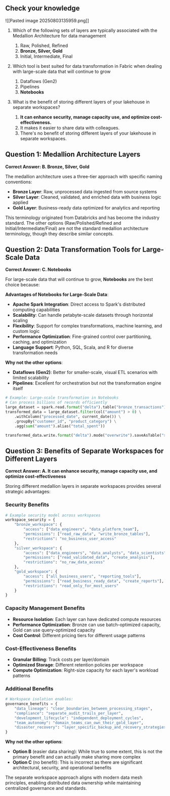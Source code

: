 ## Check your knowledge

![[Pasted image 20250803135959.png]]
1. Which of the following sets of layers are typically associated with the Medallion Architecture for data management
	1. Raw, Polished, Refined
	2. **Bronze, Silver, Gold**
	3. Initial, Intermediate, Final

2. Which tool is best suited for data transformation in Fabric when dealing with large-scale data that will continue to grow
	1. Dataflows (Gen2)
	2. Pipelines
	3. **Notebooks**

3. What is the benefit of storing different layers of your lakehouse in separate workspaces?
	1. **It can enhance security, manage capacity use, and optimize cost-effectiveness.**
	2. It makes it easier to share data with colleagues.
	3. There's no benefit of storing different layers of your lakehouse in separate workspaces.



## Question 1: Medallion Architecture Layers

**Correct Answer: B. Bronze, Silver, Gold**

The medallion architecture uses a three-tier approach with specific naming conventions:

- **Bronze Layer**: Raw, unprocessed data ingested from source systems
- **Silver Layer**: Cleaned, validated, and enriched data with business logic applied
- **Gold Layer**: Business-ready data optimized for analytics and reporting

This terminology originated from Databricks and has become the industry standard. The other options (Raw/Polished/Refined and Initial/Intermediate/Final) are not the standard medallion architecture terminology, though they describe similar concepts.

## Question 2: Data Transformation Tools for Large-Scale Data

**Correct Answer: C. Notebooks**

For large-scale data that will continue to grow, **Notebooks** are the best choice because:

**Advantages of Notebooks for Large-Scale Data**:

- **Apache Spark Integration**: Direct access to Spark's distributed computing capabilities
- **Scalability**: Can handle petabyte-scale datasets through horizontal scaling
- **Flexibility**: Support for complex transformations, machine learning, and custom logic
- **Performance Optimization**: Fine-grained control over partitioning, caching, and optimization
- **Language Support**: Python, SQL, Scala, and R for diverse transformation needs

**Why not the other options**:

- **Dataflows (Gen2)**: Better for smaller-scale, visual ETL scenarios with limited scalability
- **Pipelines**: Excellent for orchestration but not the transformation engine itself

```python
# Example: Large-scale transformation in Notebooks
# Can process billions of records efficiently
large_dataset = spark.read.format("delta").table("bronze_transactions")
transformed_data = large_dataset.filter(col("amount") > 0) \
    .withColumn("processed_date", current_date()) \
    .groupBy("customer_id", "product_category") \
    .agg(sum("amount").alias("total_spent"))

transformed_data.write.format("delta").mode("overwrite").saveAsTable("silver_customer_spending")
```

## Question 3: Benefits of Separate Workspaces for Different Layers

**Correct Answer: A. It can enhance security, manage capacity use, and optimize cost-effectiveness**

Storing different medallion layers in separate workspaces provides several strategic advantages:

### Security Benefits

```python
# Example security model across workspaces
workspace_security = {
    "bronze_workspace": {
        "access": ["data_engineers", "data_platform_team"],
        "permissions": ["read_raw_data", "write_bronze_tables"],
        "restrictions": "no_business_user_access"
    },
    "silver_workspace": {
        "access": ["data_engineers", "data_analysts", "data_scientists"],
        "permissions": ["read_validated_data", "create_analysis"],
        "restrictions": "no_raw_data_access"
    },
    "gold_workspace": {
        "access": ["all_business_users", "reporting_tools"],
        "permissions": ["read_business_ready_data", "create_reports"],
        "restrictions": "read_only_for_most_users"
    }
}
```

### Capacity Management Benefits

- **Resource Isolation**: Each layer can have dedicated compute resources
- **Performance Optimization**: Bronze can use batch-optimized capacity, Gold can use query-optimized capacity
- **Cost Control**: Different pricing tiers for different usage patterns

### Cost-Effectiveness Benefits

- **Granular Billing**: Track costs per layer/domain
- **Optimized Storage**: Different retention policies per workspace
- **Compute Optimization**: Right-size capacity for each layer's workload patterns

### Additional Benefits

```python
# Workspace isolation enables:
governance_benefits = {
    "data_lineage": "clear_boundaries_between_processing_stages",
    "compliance": "separate_audit_trails_per_layer",
    "development_lifecycle": "independent_deployment_cycles",
    "team_autonomy": "domain_teams_can_own_their_gold_layer",
    "disaster_recovery": "layer_specific_backup_and_recovery_strategies"
}
```

**Why not the other options**:

- **Option B** (easier data sharing): While true to some extent, this is not the primary benefit and can actually make sharing more complex
- **Option C** (no benefit): This is incorrect as there are significant architectural, security, and operational benefits

The separate workspace approach aligns with modern data mesh principles, enabling distributed data ownership while maintaining centralized governance and standards.